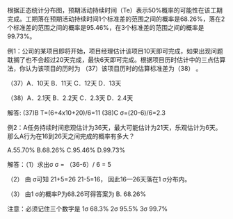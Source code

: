 根据正态统计分布图，预期活动持续时间（Te）表示50%概率的可能性在该工期完成。工期落在预期活动持续时间1个标准差的范围之间的概率是68.26%，落在2个标准差的范围之间的概率是95.46%，在3个标准差的范围之间的概率是99.73%。

例1：公司的某项目即将开始，项目经理估计该项目10天即可完成，如果出现问题耽搁了也不会超过20天完成，最快6天即可完成。根据项目历时估计中的三点估算法，你认为该项目的历时为 （37）该项目历时的估算标准差为（38） 。

（37）A．10天 B．11天 C．12天 D．13天

（38）A．2.1天 B．2.2天 C．2.3天 D．2.4天

解答: (37)B
T=(6+4x10+20)/6=11
(38)C
σ=(20-6)/6=2.3

例2：A任务持续时间悲观估计为36天，最大可能估计为21天，乐观估计为6天。那么A行为在16到26天之间完成的概率有多大？

A.55.70% B.68.26% C.95.46% D.99.73%

解答：（1）求出σ σ = （36-6）/ 6 = 5

（2） 由 σ可知 21+5=26 21-5=16， 因此16—26天落在1 σ分布内。

（3） 由1 σ的概率P为68.26可得答案为 B. 68.26%

注意：必须记住三个数字是 1σ 68.3% 2σ 95.5% 3σ 99.7% 
